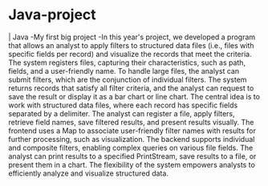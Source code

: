 # Java-project
 | Java
-My first big project
-In this year's project, we developed a program that allows an analyst to apply filters to structured data files (i.e., files with specific fields per record) and visualize the records that meet the criteria. The system registers files, capturing their characteristics, such as path, fields, and a user-friendly name. To handle large files, the analyst can submit filters, which are the conjunction of individual filters. The system returns records that satisfy all filter criteria, and the analyst can request to save the result or display it as a bar chart or line chart. The central idea is to work with structured data files, where each record has specific fields separated by a delimiter. The analyst can register a file, apply filters, retrieve field names, save filtered results, and present results visually. The frontend uses a Map to associate user-friendly filter names with results for further processing, such as visualization. The backend supports individual and composite filters, enabling complex queries on various file fields. The analyst can print results to a specified PrintStream, save results to a file, or present them in a chart. The flexibility of the system empowers analysts to efficiently analyze and visualize structured data.
